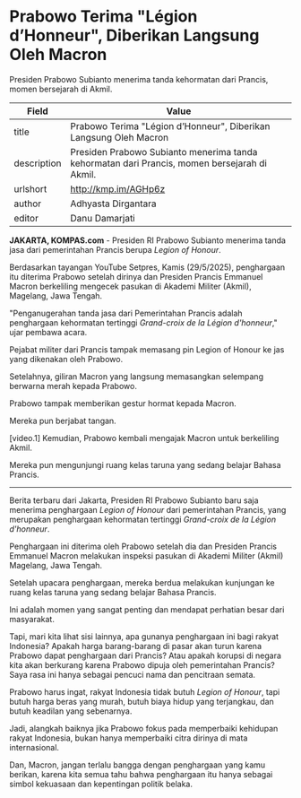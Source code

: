 # Prabowo Terima "Légion d’Honneur", Diberikan Langsung Oleh Macron

Presiden Prabowo Subianto menerima tanda kehormatan dari Prancis, momen bersejarah di Akmil.

| Field       | Value                                                       |
|-------------|-------------------------------------------------------------|
| title       | Prabowo Terima "Légion d’Honneur", Diberikan Langsung Oleh Macron |
| description | Presiden Prabowo Subianto menerima tanda kehormatan dari Prancis, momen bersejarah di Akmil. |
| urlshort    | http://kmp.im/AGHp6z |
| author      | Adhyasta Dirgantara |
| editor      | Danu Damarjati  |

**JAKARTA, KOMPAS.com** - Presiden RI Prabowo Subianto menerima tanda jasa dari pemerintahan Prancis berupa *Legion of Honour*.

Berdasarkan tayangan YouTube Setpres, Kamis (29/5/2025), penghargaan itu diterima Prabowo setelah dirinya dan Presiden Prancis Emmanuel Macron berkeliling mengecek pasukan di Akademi Militer (Akmil), Magelang, Jawa Tengah.

\"Penganugerahan tanda jasa dari Pemerintahan Prancis adalah penghargaan kehormatan tertinggi *Grand-croix de la Légion d'honneur*,\" ujar pembawa acara.

Pejabat militer dari Prancis tampak memasang pin Legion of Honour ke jas yang dikenakan oleh Prabowo.

Setelahnya, giliran Macron yang langsung memasangkan selempang berwarna merah kepada Prabowo.

Prabowo tampak memberikan gestur hormat kepada Macron.

Mereka pun berjabat tangan.

\[video.1\] Kemudian, Prabowo kembali mengajak Macron untuk berkeliling Akmil.

Mereka pun mengunjungi ruang kelas taruna yang sedang belajar Bahasa Prancis.

---
Berita terbaru dari Jakarta, Presiden RI Prabowo Subianto baru saja menerima penghargaan *Legion of Honour* dari pemerintahan Prancis, yang merupakan penghargaan kehormatan tertinggi *Grand-croix de la Légion d'honneur*.

 Penghargaan ini diterima oleh Prabowo setelah dia dan Presiden Prancis Emmanuel Macron melakukan inspeksi pasukan di Akademi Militer (Akmil) Magelang, Jawa Tengah.

 Setelah upacara penghargaan, mereka berdua melakukan kunjungan ke ruang kelas taruna yang sedang belajar Bahasa Prancis.

 Ini adalah momen yang sangat penting dan mendapat perhatian besar dari masyarakat.



Tapi, mari kita lihat sisi lainnya, apa gunanya penghargaan ini bagi rakyat Indonesia? Apakah harga barang-barang di pasar akan turun karena Prabowo dapat penghargaan dari Prancis? Atau apakah korupsi di negara kita akan berkurang karena Prabowo dipuja oleh pemerintahan Prancis? Saya rasa ini hanya sebagai pencuci nama dan pencitraan semata.

 Prabowo harus ingat, rakyat Indonesia tidak butuh *Legion of Honour*, tapi butuh harga beras yang murah, butuh biaya hidup yang terjangkau, dan butuh keadilan yang sebenarnya.

 Jadi, alangkah baiknya jika Prabowo fokus pada memperbaiki kehidupan rakyat Indonesia, bukan hanya memperbaiki citra dirinya di mata internasional.

 Dan, Macron, jangan terlalu bangga dengan penghargaan yang kamu berikan, karena kita semua tahu bahwa penghargaan itu hanya sebagai simbol kekuasaan dan kepentingan politik belaka.
